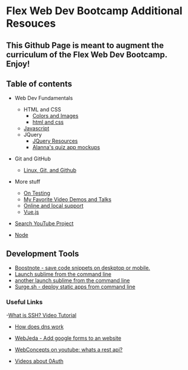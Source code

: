 # Flex Web Dev Bootcamp Additional Resouces
This Github Page is meant to augment the curriculum of the Flex Web Dev Bootcamp. Enjoy!
---

## Table of contents
- Web Dev Fundamentals
  - HTML and CSS
    - [Colors and Images](https://alannarisse.github.io/frontend_resources/colorsandimages)
    - [html and css](https://alannarisse.github.io/frontend_resources/htmlandcss)
  - [Javascript](https://alannarisse.github.io/frontend_resources/javascript)
  - JQuery
    - [JQuery Resources](https://alannarisse.github.io/frontend_resources/jquery)
    - [Alanna's quiz app mockups](https://github.com/alannarisse/frontend_resources/blob/master/unit03/alannas_quiz_app/mockups/index.html)
- Git and GitHub
  - [Linux, Git, and Github](https://alannarisse.github.io/frontend_resources/github)
- More stuff
  - [On Testing](https://alannarisse.github.io/frontend_resources/testing)
  - [My Favorite Video Demos and Talks](https://alannarisse.github.io/frontend_resources/demosandtalks)
  - [Online and local support](https://alannarisse.github.io/frontend_resources/support)
  - [Vue.js](https://alannarisse.github.io/frontend_resources/vue)

- [Search YouTube Project](https://alannarisse.github.io/frontend_resources/searchyoutube)
- [Node](https://alannarisse.github.io/frontend_resources/node)

## Development Tools
- [Boostnote - save code snippets on deskptop or mobile.](https://boostnote.io)
- [Launch sublime from the command line](https://olivierlacan.com/posts/launch-sublime-text-3-from-the-command-line/)
- [another launch sublime from the command line](https://ashleynolan.co.uk/blog/launching-sublime-from-the-terminal)
- [Surge.sh - deploy static apps from command line](https://surge.sh)

### Useful Links
-[What is SSH? Video Tutorial](https://www.youtube.com/watch?v=z7jVOenqFYk&list=PLe6EXFvnTV7-_41SpakZoTIYCgX4aMTdU)
- [How does dns work](http://dnsmadeeasy.com/about/what-is-dns/)
- [WebJeda - Add google forms to an website](https://blog.webjeda.com/google-form-customize/#publish-it-on-any-website)
- [WebConcepts on youtube: whats a rest api?](https://www.youtube.com/watch?v=7YcW25PHnAA)

- [Videos about 0Auth](https://www.youtube.com/channel/UCUlQ5VoIzE_kFbYjzUwHTKA/videos)
